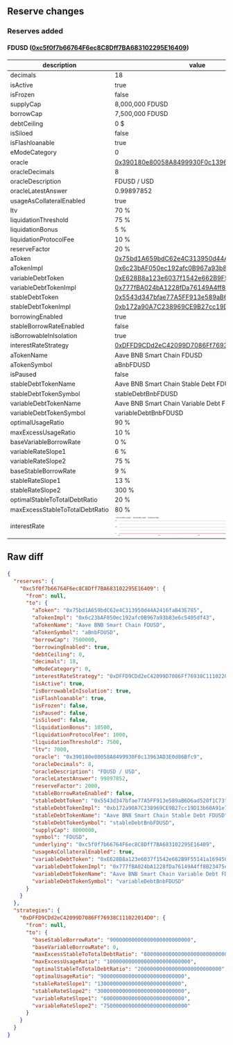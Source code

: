 ## Reserve changes

### Reserves added

#### FDUSD ([0xc5f0f7b66764F6ec8C8Dff7BA683102295E16409](https://bscscan.com/address/0xc5f0f7b66764F6ec8C8Dff7BA683102295E16409))

| description | value |
| --- | --- |
| decimals | 18 |
| isActive | true |
| isFrozen | false |
| supplyCap | 8,000,000 FDUSD |
| borrowCap | 7,500,000 FDUSD |
| debtCeiling | 0 $ |
| isSiloed | false |
| isFlashloanable | true |
| eModeCategory | 0 |
| oracle | [0x390180e80058A8499930F0c13963AD3E0d86Bfc9](https://bscscan.com/address/0x390180e80058A8499930F0c13963AD3E0d86Bfc9) |
| oracleDecimals | 8 |
| oracleDescription | FDUSD / USD |
| oracleLatestAnswer | 0.99897852 |
| usageAsCollateralEnabled | true |
| ltv | 70 % |
| liquidationThreshold | 75 % |
| liquidationBonus | 5 % |
| liquidationProtocolFee | 10 % |
| reserveFactor | 20 % |
| aToken | [0x75bd1A659bdC62e4C313950d44A2416faB43E785](https://bscscan.com/address/0x75bd1A659bdC62e4C313950d44A2416faB43E785) |
| aTokenImpl | [0x6c23bAF050ec192afc0B967a93b83e6c5405df43](https://bscscan.com/address/0x6c23bAF050ec192afc0B967a93b83e6c5405df43) |
| variableDebtToken | [0xE628B8a123e6037f1542e662B9F55141a16945C8](https://bscscan.com/address/0xE628B8a123e6037f1542e662B9F55141a16945C8) |
| variableDebtTokenImpl | [0x777fBA024bA1228fDa76149A4ff8B23475ed057D](https://bscscan.com/address/0x777fBA024bA1228fDa76149A4ff8B23475ed057D) |
| stableDebtToken | [0x5543d347bfae77A5FF913e589aB6D6ad520f1C73](https://bscscan.com/address/0x5543d347bfae77A5FF913e589aB6D6ad520f1C73) |
| stableDebtTokenImpl | [0xb172a90A7C238969CE9B27cc19D13b60A91e7F00](https://bscscan.com/address/0xb172a90A7C238969CE9B27cc19D13b60A91e7F00) |
| borrowingEnabled | true |
| stableBorrowRateEnabled | false |
| isBorrowableInIsolation | true |
| interestRateStrategy | [0xDFFD9CDd2eC42099D7086Ff76938C111022014D0](https://bscscan.com/address/0xDFFD9CDd2eC42099D7086Ff76938C111022014D0) |
| aTokenName | Aave BNB Smart Chain FDUSD |
| aTokenSymbol | aBnbFDUSD |
| isPaused | false |
| stableDebtTokenName | Aave BNB Smart Chain Stable Debt FDUSD |
| stableDebtTokenSymbol | stableDebtBnbFDUSD |
| variableDebtTokenName | Aave BNB Smart Chain Variable Debt FDUSD |
| variableDebtTokenSymbol | variableDebtBnbFDUSD |
| optimalUsageRatio | 90 % |
| maxExcessUsageRatio | 10 % |
| baseVariableBorrowRate | 0 % |
| variableRateSlope1 | 6 % |
| variableRateSlope2 | 75 % |
| baseStableBorrowRate | 9 % |
| stableRateSlope1 | 13 % |
| stableRateSlope2 | 300 % |
| optimalStableToTotalDebtRatio | 20 % |
| maxExcessStableToTotalDebtRatio | 80 % |
| interestRate | ![ir](/.assets/698e43131f9db2b95d61c650ead9d06d20ce7bf9.svg) |


## Raw diff

```json
{
  "reserves": {
    "0xc5f0f7b66764F6ec8C8Dff7BA683102295E16409": {
      "from": null,
      "to": {
        "aToken": "0x75bd1A659bdC62e4C313950d44A2416faB43E785",
        "aTokenImpl": "0x6c23bAF050ec192afc0B967a93b83e6c5405df43",
        "aTokenName": "Aave BNB Smart Chain FDUSD",
        "aTokenSymbol": "aBnbFDUSD",
        "borrowCap": 7500000,
        "borrowingEnabled": true,
        "debtCeiling": 0,
        "decimals": 18,
        "eModeCategory": 0,
        "interestRateStrategy": "0xDFFD9CDd2eC42099D7086Ff76938C111022014D0",
        "isActive": true,
        "isBorrowableInIsolation": true,
        "isFlashloanable": true,
        "isFrozen": false,
        "isPaused": false,
        "isSiloed": false,
        "liquidationBonus": 10500,
        "liquidationProtocolFee": 1000,
        "liquidationThreshold": 7500,
        "ltv": 7000,
        "oracle": "0x390180e80058A8499930F0c13963AD3E0d86Bfc9",
        "oracleDecimals": 8,
        "oracleDescription": "FDUSD / USD",
        "oracleLatestAnswer": 99897852,
        "reserveFactor": 2000,
        "stableBorrowRateEnabled": false,
        "stableDebtToken": "0x5543d347bfae77A5FF913e589aB6D6ad520f1C73",
        "stableDebtTokenImpl": "0xb172a90A7C238969CE9B27cc19D13b60A91e7F00",
        "stableDebtTokenName": "Aave BNB Smart Chain Stable Debt FDUSD",
        "stableDebtTokenSymbol": "stableDebtBnbFDUSD",
        "supplyCap": 8000000,
        "symbol": "FDUSD",
        "underlying": "0xc5f0f7b66764F6ec8C8Dff7BA683102295E16409",
        "usageAsCollateralEnabled": true,
        "variableDebtToken": "0xE628B8a123e6037f1542e662B9F55141a16945C8",
        "variableDebtTokenImpl": "0x777fBA024bA1228fDa76149A4ff8B23475ed057D",
        "variableDebtTokenName": "Aave BNB Smart Chain Variable Debt FDUSD",
        "variableDebtTokenSymbol": "variableDebtBnbFDUSD"
      }
    }
  },
  "strategies": {
    "0xDFFD9CDd2eC42099D7086Ff76938C111022014D0": {
      "from": null,
      "to": {
        "baseStableBorrowRate": "90000000000000000000000000",
        "baseVariableBorrowRate": 0,
        "maxExcessStableToTotalDebtRatio": "800000000000000000000000000",
        "maxExcessUsageRatio": "100000000000000000000000000",
        "optimalStableToTotalDebtRatio": "200000000000000000000000000",
        "optimalUsageRatio": "900000000000000000000000000",
        "stableRateSlope1": "130000000000000000000000000",
        "stableRateSlope2": "3000000000000000000000000000",
        "variableRateSlope1": "60000000000000000000000000",
        "variableRateSlope2": "750000000000000000000000000"
      }
    }
  }
}
```